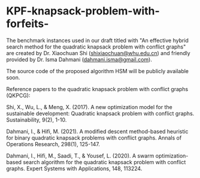 # KPF-knapsack-problem-with-forfeits-
The benchmark instances used in our draft titled with "An effective hybrid search method for the quadratic knapsack problem with conflict graphs" are created by Dr. Xiaochuan Shi (shixiaochuan@whu.edu.cn) and friendly provided by Dr. Isma Dahmani (dahmani.isma@gmail.com).

The source code of the proposed algorithm HSM will be publicly available soon.

Reference papers to the quadratic knapsack problem with conflict graphs (QKPCG):

Shi, X., Wu, L., & Meng, X. (2017). A new optimization model for the sustainable development: Quadratic knapsack problem with conflict graphs. Sustainability, 9(2), 1-10.

Dahmani, I., & Hifi, M. (2021). A modified descent method-based heuristic for binary quadratic knapsack problems with conflict graphs. Annals of Operations Research, 298(1), 125-147.

Dahmani, I., Hifi, M., Saadi, T., & Yousef, L. (2020). A swarm optimization-based search algorithm for the quadratic knapsack problem with conflict graphs. Expert Systems with Applications, 148, 113224.
